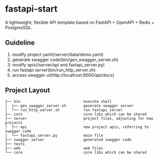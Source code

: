 # fastapi-start
A lightweight, flexible API template based on FastAPI + OpenAPI + Redis + PostgresSQL.

## Guideline
1. modify project yaml(/server/data/demo.yaml)
2. generate swagger code(bin/gen_swagger_server.sh)
3. modify apis(/server/api and fastapi_server.py)
4. run fastapi server(bin/run_http_server.sh)
5. access swagger ui(http://localhost:9000/api/docs)

## Project Layout
```text
├── bin                             execute shell
│  ├── gen_swagger_server.sh        generate swagger server    
│  └── run_http_server.sh           run fastapi server
├── core                            core libs which can be shared
├── server                          project files, adjusting for new projects
│  ├── api                          new project apis, referring to swagger code
│  └── fastapi_server.py            main file   
├── swagger_server                  generated swagger code
├── tests                 
├── web                             web files                 
└── core                            core libs which can be shared
```
